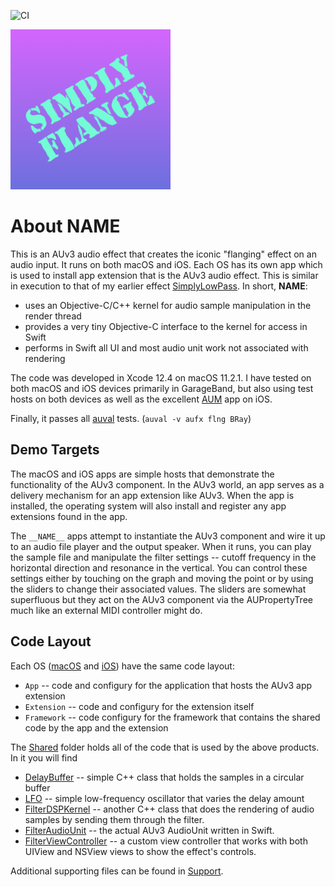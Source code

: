 ![CI](https://github.com/bradhowes/__NAME__/workflows/CI/badge.svg?branch=main)

![](macOS/App/Assets.xcassets/AppIcon.appiconset/256px.png)

# About __NAME__

This is an AUv3 audio effect that creates the iconic "flanging" effect on an audio input. It runs on both macOS
and iOS. Each OS has its own app which is used to install app extension that is the AUv3 audio effect. This is
similar in execution to that of my earlier effect [SimplyLowPass](https://github.com/bradhowes/LPF). In short,
__NAME__:

* uses an Objective-C/C++ kernel for audio sample manipulation in the render thread
* provides a very tiny Objective-C interface to the kernel for access in Swift
* performs in Swift all UI and most audio unit work not associated with rendering

The code was developed in Xcode 12.4 on macOS 11.2.1. I have tested on both macOS and iOS devices primarily in
GarageBand, but also using test hosts on both devices as well as the excellent
[AUM](https://apps.apple.com/us/app/aum-audio-mixer/id1055636344) app on iOS.

Finally, it passes all
[auval](https://developer.apple.com/library/archive/documentation/MusicAudio/Conceptual/AudioUnitProgrammingGuide/AudioUnitDevelopmentFundamentals/AudioUnitDevelopmentFundamentals.html)
tests. (`auval -v aufx flng BRay`)

## Demo Targets

The macOS and iOS apps are simple hosts that demonstrate the functionality of the AUv3 component. In the AUv3 world,
an app serves as a delivery mechanism for an app extension like AUv3. When the app is installed, the operating system will
also install and register any app extensions found in the app.

The `__NAME__` apps attempt to instantiate the AUv3 component and wire it up to an audio file player and the output speaker.
When it runs, you can play the sample file and manipulate the filter settings -- cutoff frequency in the horizontal direction and
resonance in the vertical. You can control these settings either by touching on the graph and moving the point or by using the sliders
to change their associated values. The sliders are somewhat superfluous but they act on the AUv3 component via the AUPropertyTree much
like an external MIDI controller might do.

## Code Layout

Each OS ([macOS](macOS) and [iOS](iOS)) have the same code layout:

* `App` -- code and configury for the application that hosts the AUv3 app extension
* `Extension` -- code and configury for the extension itself
* `Framework` -- code configury for the framework that contains the shared code by the app and the extension

The [Shared](Shared) folder holds all of the code that is used by the above products. In it you will find

* [DelayBuffer](Shared/Kernel/DelayBuffer.h) -- simple C++ class that holds the samples in a circular buffer
* [LFO](Shared/Kernel/LFO.h) -- simple low-frequency oscillator that varies the delay amount
* [FilterDSPKernel](Shared/Kernel/FilterDSPKernel.h) -- another C++ class that does the rendering of audio samples by sending them through the filter.
* [FilterAudioUnit](Shared/FilterAudioUnit.swift) -- the actual AUv3 AudioUnit written in Swift.
* [FilterViewController](Shared/User%20Interface/FilterViewController.swift) -- a custom view controller that
works with both UIView and NSView views to show the effect's controls.

Additional supporting files can be found in [Support](Shared/Support).
